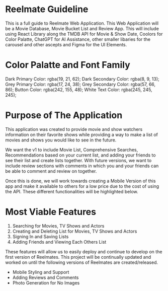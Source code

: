 # Reelmate Guideline

This is a full guide to Reelmate Web Application. This Web Application will be a Movie Database, Movie Bucket List and Review App. This will include using React Library along the TMDB API for Movie & Show Date, Coolors for Color Palatte, ChatGPT for AI Assistance, other smaller libaries for the carousel and other ascepts and Figma for the UI Elements. 


# Color Palatte and Font Family 

Dark Primary Color: rgba(19, 21, 62);
Dark Secondary Color: rgba(8, 9, 13);
Grey Primary Color: rgba(17, 24, 38);
Grey Secondary Color: rgba(57, 66, 86);
Button Color: rgba(242, 155, 48);
White Text Color: rgba(245, 245, 245);



# Purpose of The Application

This application was created to provide movie and show watchers information on their favorite shows while providing a way to make a list of movies and shows you would like to see in the future. 

We want the v1 to include Movie List, Comprehensive Searches, Recommendations based on your current list, and adding your friends to see their list and create lists together. With future versions, we want to include review sections with comments in which you and your friends can be able to comment and review on together. 

Once this is done, we will work towards creating a Mobile Version of this app and make it available to others for a low price due to the cost of using the API. These different functionalities will be highlighted below.

# Most Viable Features

1. Searching for Movies, TV Shows and Actors 
2. Creating and Deleting List for Movies, TV Shows and Actors
3. Signing In and Saving Lists
4. Adding Friends and Viewing Each Others List

These features will allow us to easily deploy and continue to develop on the first version of Reelmates. This project will be continually updated and worked on until the following versions of Reelmates are created/released. 

- Mobile Styling and Support 
- Adding Reviews and Comments 
- Photo Generation for No Images